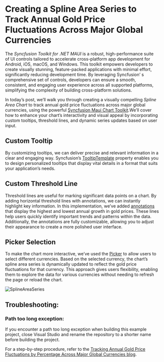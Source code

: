# Creating a Spline Area Series to Track Annual Gold Price Fluctuations Across Major Global Currencies

The *Syncfusion Toolkit for .NET MAUI* is a robust, high-performance suite of UI controls tailored to accelerate cross-platform app development for Android, iOS, macOS, and Windows. This toolkit empowers developers to create visually stunning, feature-packed applications with minimal effort, significantly reducing development time. By leveraging Syncfusion’ s comprehensive set of controls, developers can ensure a smooth, consistent, and engaging user experience across all supported platforms, simplifying the complexity of building cross-platform solutions.

In today’s post, we’ll walk you through creating a visually compelling *Spline Area Chart* to track annual gold price fluctuations across major global currencies, using the powerful [Syncfusion Maui Chart Toolkit](https://help.syncfusion.com/maui-toolkit/cartesian-charts/overview).We’ll cover how to enhance your chart’s interactivity and visual appeal by incorporating custom tooltips, threshold lines, and dynamic series updates based on user input.

## Custom Tooltip
 By customizing tooltips, we can deliver precise and relevant information in a clear and engaging way. Syncfusion’s [TooltipTemplate](https://help.syncfusion.com/cr/maui-toolkit/Syncfusion.Maui.Toolkit.Charts.ChartSeries.html#Syncfusion_Maui_Toolkit_Charts_ChartSeries_TooltipTemplate) property enables you to design personalized tooltips that display vital details in a format that suits your application’s needs.

## Custom Threshold Line
 Threshold lines are useful for marking significant data points on a chart. By adding horizontal threshold lines with annotations, we can instantly highlight key information. In this implementation, we’ve added [annotations](https://help.syncfusion.com/cr/maui-toolkit/Syncfusion.Maui.Toolkit.Charts.SfCartesianChart.html#Syncfusion_Maui_Toolkit_Charts_SfCartesianChart_Annotations) that display the highest and lowest annual growth in gold prices. These lines help users quickly identify important trends and patterns within the data. Additionally, the annotations are fully customizable, allowing you to adjust their appearance to create a more polished user interface.

## Picker Selection
To make the chart more interactive, we’ve used the [Picker](https://learn.microsoft.com/en-us/dotnet/maui/user-interface/controls/picker?view=net-maui-8.0) to allow users to select different currencies. Based on the selected currency, the chart’s spline area series is dynamically updated to reflect the gold price fluctuations for that currency. This approach gives users flexibility, enabling them to explore the data for various currencies without needing to refresh the page or reload the chart.

![SplineAreaSeries](https://github.com/user-attachments/assets/6f52ed8e-af41-430e-aaa0-6683cc353b8d)


## Troubleshooting:
### Path too long exception:
If you encounter a path too long exception when building this example project, close Visual Studio and rename the repository to a shorter name before building the project.

For a step-by-step procedure, refer to the [Tracking Annual Gold Price Fluctuations by Percentage Across Major Global Currencies blog](https://www.syncfusion.com/blogs/post/maui-spline-area-chart-for-gold-rate/amp).


